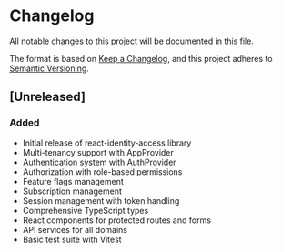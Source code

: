 # Changelog

All notable changes to this project will be documented in this file.

The format is based on [Keep a Changelog](https://keepachangelog.com/en/1.0.0/),
and this project adheres to [Semantic Versioning](https://semver.org/spec/v2.0.0.html).

## [Unreleased]

### Added
- Initial release of react-identity-access library
- Multi-tenancy support with AppProvider
- Authentication system with AuthProvider  
- Authorization with role-based permissions
- Feature flags management
- Subscription management
- Session management with token handling
- Comprehensive TypeScript types
- React components for protected routes and forms
- API services for all domains
- Basic test suite with Vitest
